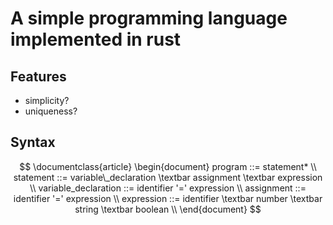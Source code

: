 # A simple programming language implemented in rust

## Features

- simplicity?
- uniqueness?

## Syntax

$$
\documentclass{article}
\begin{document}
program              ::= statement* \\
statement            ::= variable\_declaration \textbar assignment \textbar expression \\
variable_declaration ::= identifier '=' expression \\
assignment           ::= identifier '=' expression \\
expression           ::= identifier \textbar number \textbar string \textbar boolean \\
\end{document}
$$
